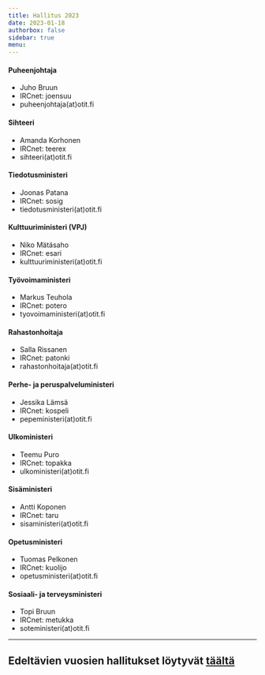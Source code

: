 ```yaml
---
title: Hallitus 2023
date: 2023-01-18
authorbox: false
sidebar: true
menu:
---
```


#### Puheenjohtaja
- Juho Bruun
- IRCnet: joensuu
- puheenjohtaja(at)otit.fi

#### Sihteeri
- Amanda Korhonen
- IRCnet: teerex
- sihteeri(at)otit.fi

#### Tiedotusministeri
- Joonas Patana
- IRCnet: sosig
- tiedotusministeri(at)otit.fi

#### Kulttuuriministeri (VPJ)
- Niko Mätäsaho
- IRCnet: esari
- kulttuuriministeri(at)otit.fi

#### Työvoimaministeri
- Markus Teuhola
- IRCnet: potero
- tyovoimaministeri(at)otit.fi

#### Rahastonhoitaja
- Salla Rissanen
- IRCnet: patonki
- rahastonhoitaja(at)otit.fi

#### Perhe- ja peruspalveluministeri
- Jessika Lämsä
- IRCnet: kospeli
- pepeministeri(at)otit.fi

#### Ulkoministeri
- Teemu Puro
- IRCnet: topakka
- ulkoministeri(at)otit.fi

#### Sisäministeri
- Antti Koponen
- IRCnet: taru
- sisaministeri(at)otit.fi

#### Opetusministeri
- Tuomas Pelkonen
- IRCnet: kuolijo
- opetusministeri(at)otit.fi

#### Sosiaali- ja terveysministeri
- Topi Bruun
- IRCnet: metukka
- soteministeri(at)otit.fi

---

## Edeltävien vuosien hallitukset löytyvät [täältä](/kilta/wanhat-toimijat)
